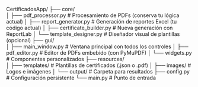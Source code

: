 CertificadosApp/
├── core/                     
│   ├── pdf_processor.py       # Procesamiento de PDFs (conserva tu lógica actual)
│   ├── report_generator.py    # Generación de reportes Excel (tu código actual)
│   ├── certificate_builder.py # Nueva generación con ReportLab
│   └── template_designer.py   # Diseñador visual de plantillas (opcional)
├── gui/                       
│   ├── main_window.py         # Ventana principal con todos los controles
│   ├── pdf_editor.py          # Editor de PDFs embebido (con PyMuPDF)
│   └── widgets.py             # Componentes personalizados
├── resources/                 
│   ├── templates/             # Plantillas de certificados (.json o .pdf)
│   ├── images/                # Logos e imágenes
│   └── output/                # Carpeta para resultados
├── config.py                   # Configuración persistente
└── main.py                     # Punto de entrada
